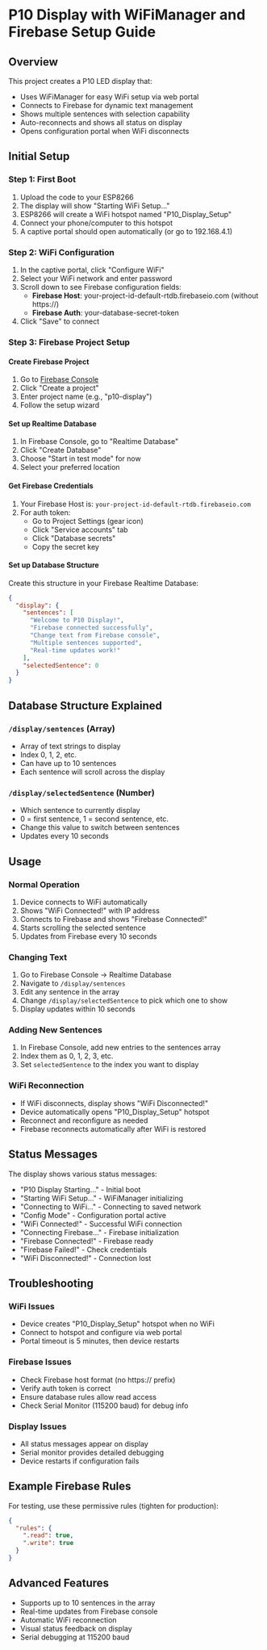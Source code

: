 # P10 Display with WiFiManager and Firebase Setup Guide

## Overview
This project creates a P10 LED display that:
- Uses WiFiManager for easy WiFi setup via web portal
- Connects to Firebase for dynamic text management
- Shows multiple sentences with selection capability
- Auto-reconnects and shows all status on display
- Opens configuration portal when WiFi disconnects

## Initial Setup

### Step 1: First Boot
1. Upload the code to your ESP8266
2. The display will show "Starting WiFi Setup..."
3. ESP8266 will create a WiFi hotspot named "P10_Display_Setup"
4. Connect your phone/computer to this hotspot
5. A captive portal should open automatically (or go to 192.168.4.1)

### Step 2: WiFi Configuration
1. In the captive portal, click "Configure WiFi"
2. Select your WiFi network and enter password
3. Scroll down to see Firebase configuration fields:
   - **Firebase Host**: your-project-id-default-rtdb.firebaseio.com (without https://)
   - **Firebase Auth**: your-database-secret-token
4. Click "Save" to connect

### Step 3: Firebase Project Setup

#### Create Firebase Project
1. Go to [Firebase Console](https://console.firebase.google.com/)
2. Click "Create a project"
3. Enter project name (e.g., "p10-display")
4. Follow the setup wizard

#### Set up Realtime Database
1. In Firebase Console, go to "Realtime Database"
2. Click "Create Database"
3. Choose "Start in test mode" for now
4. Select your preferred location

#### Get Firebase Credentials
1. Your Firebase Host is: `your-project-id-default-rtdb.firebaseio.com`
2. For auth token:
   - Go to Project Settings (gear icon)
   - Click "Service accounts" tab
   - Click "Database secrets"
   - Copy the secret key

#### Set up Database Structure
Create this structure in your Firebase Realtime Database:

```json
{
  "display": {
    "sentences": [
      "Welcome to P10 Display!",
      "Firebase connected successfully",
      "Change text from Firebase console",
      "Multiple sentences supported",
      "Real-time updates work!"
    ],
    "selectedSentence": 0
  }
}
```

## Database Structure Explained

### `/display/sentences` (Array)
- Array of text strings to display
- Index 0, 1, 2, etc.
- Can have up to 10 sentences
- Each sentence will scroll across the display

### `/display/selectedSentence` (Number)
- Which sentence to currently display
- 0 = first sentence, 1 = second sentence, etc.
- Change this value to switch between sentences
- Updates every 10 seconds

## Usage

### Normal Operation
1. Device connects to WiFi automatically
2. Shows "WiFi Connected!" with IP address
3. Connects to Firebase and shows "Firebase Connected!"
4. Starts scrolling the selected sentence
5. Updates from Firebase every 10 seconds

### Changing Text
1. Go to Firebase Console → Realtime Database
2. Navigate to `/display/sentences`
3. Edit any sentence in the array
4. Change `/display/selectedSentence` to pick which one to show
5. Display updates within 10 seconds

### Adding New Sentences
1. In Firebase Console, add new entries to the sentences array
2. Index them as 0, 1, 2, 3, etc.
3. Set `selectedSentence` to the index you want to display

### WiFi Reconnection
- If WiFi disconnects, display shows "WiFi Disconnected!"
- Device automatically opens "P10_Display_Setup" hotspot
- Reconnect and reconfigure as needed
- Firebase reconnects automatically after WiFi is restored

## Status Messages
The display shows various status messages:
- "P10 Display Starting..." - Initial boot
- "Starting WiFi Setup..." - WiFiManager initializing
- "Connecting to WiFi..." - Connecting to saved network
- "Config Mode" - Configuration portal active
- "WiFi Connected!" - Successful WiFi connection
- "Connecting Firebase..." - Firebase initialization
- "Firebase Connected!" - Firebase ready
- "Firebase Failed!" - Check credentials
- "WiFi Disconnected!" - Connection lost

## Troubleshooting

### WiFi Issues
- Device creates "P10_Display_Setup" hotspot when no WiFi
- Connect to hotspot and configure via web portal
- Portal timeout is 5 minutes, then device restarts

### Firebase Issues
- Check Firebase host format (no https:// prefix)
- Verify auth token is correct
- Ensure database rules allow read access
- Check Serial Monitor (115200 baud) for debug info

### Display Issues
- All status messages appear on display
- Serial monitor provides detailed debugging
- Device restarts if configuration fails

## Example Firebase Rules
For testing, use these permissive rules (tighten for production):

```json
{
  "rules": {
    ".read": true,
    ".write": true
  }
}
```

## Advanced Features
- Supports up to 10 sentences in the array
- Real-time updates from Firebase console
- Automatic WiFi reconnection
- Visual status feedback on display
- Serial debugging at 115200 baud
